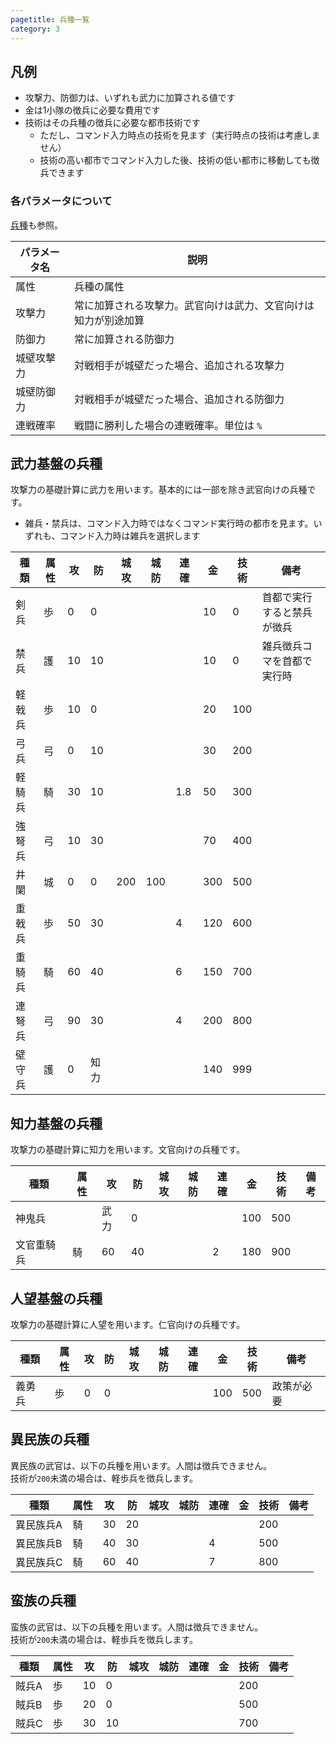 ```yaml
---
pagetitle: 兵種一覧
category: 3
---
```


## 凡例

* 攻撃力、防御力は、いずれも武力に加算される値です
* 金は1小隊の徴兵に必要な費用です
* 技術はその兵種の徴兵に必要な都市技術です
  * ただし、コマンド入力時点の技術を見ます（実行時点の技術は考慮しません）
  * 技術の高い都市でコマンド入力した後、技術の低い都市に移動しても徴兵できます

### 各パラメータについて

[兵種](dip-soldier.html)も参照。

| パラメータ名 | 説明 |
| -- | -- |
| 属性 | 兵種の属性 |
| 攻撃力 | 常に加算される攻撃力。武官向けは武力、文官向けは知力が別途加算 |
| 防御力 | 常に加算される防御力 |
| 城壁攻撃力 | 対戦相手が城壁だった場合、追加される攻撃力 |
| 城壁防御力 | 対戦相手が城壁だった場合、追加される防御力 |
| 連戦確率 | 戦闘に勝利した場合の連戦確率。単位は `%` |

## 武力基盤の兵種

攻撃力の基礎計算に武力を用います。基本的には一部を除き武官向けの兵種です。

* 雑兵・禁兵は、コマンド入力時ではなくコマンド実行時の都市を見ます。いずれも、コマンド入力時は雑兵を選択します

| 種類 | 属性 | 攻 | 防 | 城攻 | 城防 | 連確 | 金 | 技術 | 備考 |
| -- | -- | -- | -- | -- | -- | -- | -- | -- | -- |
| 剣兵 | 歩 | 0 | 0 | | | | 10 | 0 | 首都で実行すると禁兵が徴兵 |
| 禁兵 | 護 | 10 | 10 | | | | 10 | 0 | 雑兵徴兵コマを首都で実行時 |
| 軽戟兵 | 歩 | 10 | 0 | | | | 20 | 100 | |
| 弓兵 | 弓 | 0 | 10 | | | | 30 | 200 | |
| 軽騎兵 | 騎 | 30 | 10 | | | 1.8 | 50 | 300 | |
| 強弩兵 | 弓 | 10 | 30 | | | | 70 | 400 | |
| 井闌 | 城 | 0 | 0 | 200 | 100 | | 300 | 500 | |
| 重戟兵 | 歩 | 50 | 30 | | | 4 | 120 | 600 | |
| 重騎兵 | 騎 | 60 | 40 | | | 6 | 150 | 700 | |
| 連弩兵 | 弓 | 90 | 30 | | | 4 | 200 | 800 |
| 壁守兵 | 護 | 0 | 知力 | | | | 140 | 999 | |

## 知力基盤の兵種

攻撃力の基礎計算に知力を用います。文官向けの兵種です。

| 種類 | 属性 | 攻 | 防 | 城攻 | 城防 | 連確 | 金 | 技術 | 備考 |
| -- | -- | -- | -- | -- | -- | -- | -- | -- | -- |
| 神鬼兵 | | 武力 | 0 | | | | 100 | 500 | |
| 文官重騎兵 | 騎 | 60 | 40 | | | 2 | 180 | 900 | |

## 人望基盤の兵種

攻撃力の基礎計算に人望を用います。仁官向けの兵種です。

| 種類 | 属性 | 攻 | 防 | 城攻 | 城防 | 連確 | 金 | 技術 | 備考 |
| -- | -- | -- | -- | -- | -- | -- | -- | -- | -- |
| 義勇兵 | 歩 | 0 | 0 | | | | 100 | 500 | 政策が必要 |

## 異民族の兵種

異民族の武官は、以下の兵種を用います。人間は徴兵できません。  
技術が`200`未満の場合は、軽歩兵を徴兵します。

| 種類 | 属性 | 攻 | 防 | 城攻 | 城防 | 連確 | 金 | 技術 | 備考 |
| -- | -- | -- | -- | -- | -- | -- | -- | -- | -- |
| 異民族兵A | 騎 | 30 | 20 | | | | | 200 | |
| 異民族兵B | 騎 | 40 | 30 | | | 4 | | 500 | |
| 異民族兵C | 騎 | 60 | 40 | | | 7 | | 800 | |

## 蛮族の兵種

蛮族の武官は、以下の兵種を用います。人間は徴兵できません。  
技術が`200`未満の場合は、軽歩兵を徴兵します。

| 種類 | 属性 | 攻 | 防 | 城攻 | 城防 | 連確 | 金 | 技術 | 備考 |
| -- | -- | -- | -- | -- | -- | -- | -- | -- | -- |
| 賊兵A | 歩 | 10 | 0 | | | | | 200 | |
| 賊兵B | 歩 | 20 | 0 | | | | | 500 | |
| 賊兵C | 歩 | 30 | 10 | | | | | 700 | |
